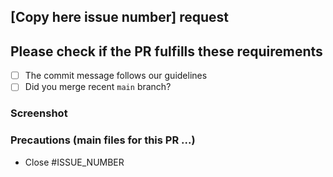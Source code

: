 ## [Copy here issue number] request

<!--
- Write here your development contents 
-->

## Please check if the PR fulfills these requirements

- [ ] The commit message follows our guidelines
- [ ] Did you merge recent `main` branch?

### Screenshot

### Precautions (main files for this PR ...)

- Close #ISSUE_NUMBER

